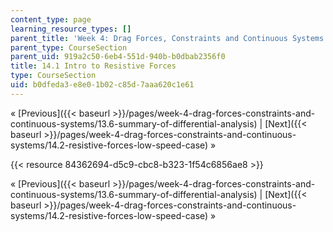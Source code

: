 ```yaml
---
content_type: page
learning_resource_types: []
parent_title: 'Week 4: Drag Forces, Constraints and Continuous Systems'
parent_type: CourseSection
parent_uid: 919a2c50-6eb4-551d-940b-b0dbab2356f0
title: 14.1 Intro to Resistive Forces
type: CourseSection
uid: b0dfeda3-e8e0-1b02-c85d-7aaa620c1e61
---
```


« [Previous]({{< baseurl >}}/pages/week-4-drag-forces-constraints-and-continuous-systems/13.6-summary-of-differential-analysis) | [Next]({{< baseurl >}}/pages/week-4-drag-forces-constraints-and-continuous-systems/14.2-resistive-forces-low-speed-case) »

{{< resource 84362694-d5c9-cbc8-b323-1f54c6856ae8 >}}

« [Previous]({{< baseurl >}}/pages/week-4-drag-forces-constraints-and-continuous-systems/13.6-summary-of-differential-analysis) | [Next]({{< baseurl >}}/pages/week-4-drag-forces-constraints-and-continuous-systems/14.2-resistive-forces-low-speed-case) »